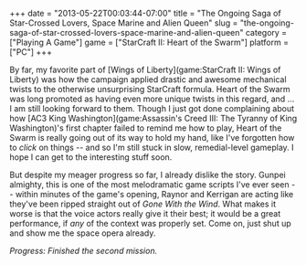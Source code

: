 +++
date = "2013-05-22T00:03:44-07:00"
title = "The Ongoing Saga of Star-Crossed Lovers, Space Marine and Alien Queen"
slug = "the-ongoing-saga-of-star-crossed-lovers-space-marine-and-alien-queen"
category = ["Playing A Game"]
game = ["StarCraft II: Heart of the Swarm"]
platform = ["PC"]
+++

By far, my favorite part of [Wings of Liberty](game:StarCraft II: Wings of Liberty) was how the campaign applied drastic and awesome mechanical twists to the otherwise unsurprising StarCraft formula.  Heart of the Swarm was long promoted as having even more unique twists in this regard, and ... I am still looking forward to them.  Though I just got done complaining about how [AC3 King Washington](game:Assassin's Creed III: The Tyranny of King Washington)'s first chapter failed to remind me how to play, Heart of the Swarm is really going out of its way to hold my hand, like I've forgotten how to <i>click</i> on things -- and so I'm still stuck in slow, remedial-level gameplay.  I hope I can get to the interesting stuff soon.

But despite my meager progress so far, I already dislike the story.  Gunpei almighty, this is one of the most melodramatic game scripts I've ever seen -- within minutes of the game's opening, Raynor and Kerrigan are acting like they've been ripped straight out of <i>Gone With the Wind</i>.  What makes it worse is that the voice actors really give it their best; it would be a great performance, if <i>any</i> of the context was properly set.  Come on, just shut up and show me the space opera already.

<i>Progress: Finished the second mission.</i>
